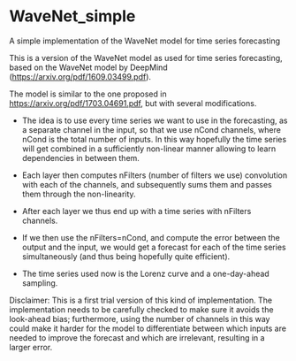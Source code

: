 # WaveNet_simple
A simple implementation of the WaveNet model for time series forecasting

This is a version of the WaveNet model as used for time series forecasting, based on the WaveNet model by DeepMind (https://arxiv.org/pdf/1609.03499.pdf). 

The model is similar to the one proposed in https://arxiv.org/pdf/1703.04691.pdf, but with several modifications.

- The idea is to use every time series we want to use in the forecasting, as a separate channel in the input, so that we use nCond channels, where nCond is the total number of inputs. In this way hopefully the time series will get combined in a sufficiently non-linear manner allowing to learn dependencies in between them. 

- Each layer then computes nFilters (number of filters we use) convolution with each of the channels, and subsequently sums them and passes them through the non-linearity. 

- After each layer we thus end up with a time series with nFilters channels. 

- If we then use the nFilters=nCond, and compute the error between the output and the input, we would get a forecast for each of the time series simultaneously (and thus being hopefully quite efficient). 

- The time series used now is the Lorenz curve and a one-day-ahead sampling.

Disclaimer: This is a first trial version of this kind of implementation. The implementation needs to be carefully checked to make sure it avoids the look-ahead bias; furthermore, using the number of channels in this way could make it harder for the model to differentiate between which inputs are needed to improve the forecast and which are irrelevant, resulting in a larger error. 

